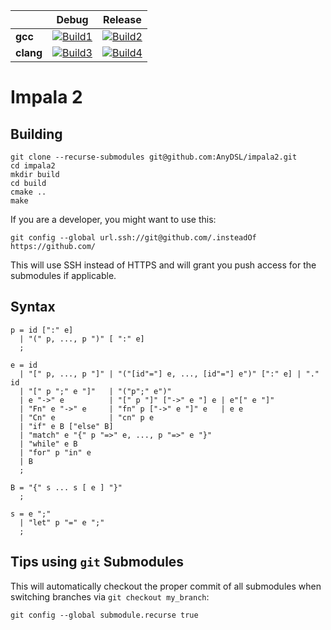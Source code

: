 |                   | Debug             | Release           |
|-------------------|-------------------|-------------------|
| **gcc**           | [![Build1][1]][5] | [![Build2][2]][5] |
| **clang**         | [![Build3][3]][5] | [![Build4][4]][5] |

[1]: https://travis-matrix-badges.herokuapp.com/repos/AnyDSL/impala2/branches/master/1
[2]: https://travis-matrix-badges.herokuapp.com/repos/AnyDSL/impala2/branches/master/2
[3]: https://travis-matrix-badges.herokuapp.com/repos/AnyDSL/impala2/branches/master/3
[4]: https://travis-matrix-badges.herokuapp.com/repos/AnyDSL/impala2/branches/master/4
[5]: https://travis-ci.org/AnyDSL/impala2/

# Impala 2

## Building

```
git clone --recurse-submodules git@github.com:AnyDSL/impala2.git
cd impala2
mkdir build
cd build
cmake ..
make
```

If you are a developer, you might want to use this:
```
git config --global url.ssh://git@github.com/.insteadOf https://github.com/
```
This will use SSH instead of HTTPS and will grant you push access for the submodules if applicable.

## Syntax

```ebnf
p = id [":" e]
  | "(" p, ..., p ")" [ ":" e]
  ;

e = id
  | "[" p, ..., p "]" | "("[id"="] e, ..., [id"="] e")" [":" e] | "." id
  | "[" p ";" e "]"   | "("p";" e")"
  | e "->" e          | "[" p "]" ["->" e "] e | e"[" e "]"
  | "Fn" e "->" e     | "fn" p ["->" e "]" e   | e e
  | "Cn" e            | "cn" p e
  | "if" e B ["else" B]
  | "match" e "{" p "=>" e, ..., p "=>" e "}"
  | "while" e B
  | "for" p "in" e
  | B
  ;

B = "{" s ... s [ e ] "}"
  ;

s = e ";"
  | "let" p "=" e ";"
  ;
```

## Tips using ```git``` Submodules

This will automatically checkout the proper commit of all submodules when switching branches via ```git checkout my_branch```:
```
git config --global submodule.recurse true
```
